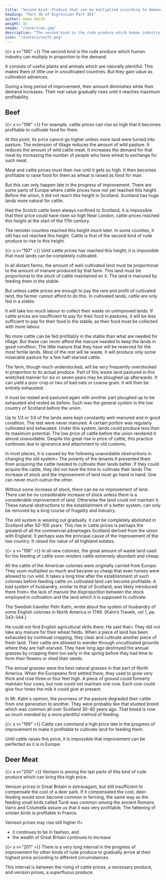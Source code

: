 ```yaml
---
title: "Second Kind: Produce that can be multiplied according to demand"
heading: "Part 3b of Digression Part 3b1"
author: Adam Smith
weight: 32
image: "/covers/wn.jpg"
description: "The second kind is the rude produce which human industry can multiply in proportion to the demand--Beef, Deer Meat"
icon: "/avatars/smith.png"
---
```




{{< s v="195" >}} The second kind is the rude produce which human industry can multiply in proportion to the demand.

It consists of useful plants and animals which are naturally plentiful. This makes them of little use in uncultivated countries. But they gain value as cultivation advances.

During a long period of improvement, their amount diminishes while their demand increases. Their real value gradually rises until it reaches maximum profitability.


## Beef

{{< s v="196" >}} For example, cattle prices can rise so high that it becomes profitable to cultivate food for them.

At this point, its price cannot go higher unless more land were turned into pasture.
The extension of tillage reduces the amount of wild pasture.
It reduces the amount of wild cattle meat.
It increases the demand for that meat by increasing the number of people who have wheat to exchange for such meat.

Meat and cattle prices must then rise until it gets so high.
It then becomes profitable to raise food for them as wheat is raised as food for man.

But this can only happen late in the progress of improvement.
There are some parts of Europe where cattle prices have not yet reached this height.
Before the union, it did not reach this height in Scotland.
Scotland has huge lands more natural for cattle.

Had the Scotch cattle been always confined to Scotland, it is impossible that their price could have risen so high
Near London, cattle prices reached this height at the start of the 17th century.

The remoter counties reached this height much later.
In some counties, it still has not reached this height.
Cattle is first of the second kind of rude produce to rise to this height.


{{< s v="197" >}} Until cattle prices has reached this height, it is impossible that most lands can be completely cultivated.

In all distant farms, the amount of well-cultivated land must be proportional to the amount of manure produced by that farm.
This land must be proportional to the stock of cattle maintained on it.
The land is manured by feeding them in the stable.

But unless cattle prices are enough to pay the rent and profit of cultivated land, the farmer cannot afford to do this.
In cultivated lands, cattle are only fed in a stable.

It will take too much labour to collect their waste on unimproved lands.
If cattle prices are insufficient to pay for their food in pastures, it will be less sufficient to pay for their food in the stable, as their food must be collected with more labour.

No more cattle can be fed profitably in the stable than what are needed for tillage.
But these can never afford the manure needed to keep the lands in good condition.
The little manure that they have will be reserved for the most fertile lands.
Most of the rest will lie waste.
It will produce only some miserable pasture for a few half-starved cattle.

The farm, though much understocked, will be very frequently overstocked in proportion to its actual produce.
Part of this waste land pastured in this wretched manner for six or seven years may be ploughed up afterwards.
It can yield a poor crop or two of bad oats or coarse grain.
It will then be entirely exhausted.

It must be rested and pastured again with another part ploughed up to be exhausted and rested as before.
Such was the general system in the low country of Scotland before the union.

Up to 1/3 or 1/4 of the lands were kept constantly well-manured and in good condition.
The rest were never manured.
A certain portion was regularly cultivated and exhausted.
Under this system, lands could produce less than its maximum potential.
The low price of cattle before the union rendered it almost unavoidable.
Despite the great rise in price of cattle, this practice continues due to ignorance and attachment to old customs.

In most places, it is caused by the following unavoidable obstructions in changing the old system= 
The poverty of the tenants
It prevented them from acquiring the cattle needed to cultivate their lands better.
If they could acquire the cattle, they did not have the time to cultivate their lands
The increase of stock and the improvement of land must go hand in hand.
One can never much outrun the other.

Without some increase of stock, there can be no improvement of land.
There can be no considerable increase of stock unless there is a considerable improvement of land.
Otherwise the land could not maintain it.
These natural obstructions to the establishment of a better system, can only be removed by a long course of frugality and industry.

The old system is wearing out gradually.
It can be completely abolished in Scotland after 50-100 years.
This rise in cattle prices is perhaps the greatest of all the commercial advantages Scotland derived from the union with England.
It perhaps was the principal cause of the improvement of the low country.
It raised the value of all highland estates.


{{< s v="198" >}} In all new colonies, the great amount of waste land used for the feeding of cattle soon renders cattle extremely abundant and cheap.

All the cattle of the American colonies were originally carried from Europe.
They soon multiplied so much and became so cheap that even horses were allowed to run wild.
It takes a long time after the establishment of such colonies before feeding cattle on cultivated land can become profitable.
A bad system of husbandry, similar to that of Scotland, was likely introduced there from= 
the lack of manure
the disproportion between the stock employed in cultivation and the land which it is supposed to cultivate.


The Swedish traveller Pehr Kalm, wrote about the system of husbandry of some English colonies in North America in 1749. {Kalm’s Travels, vol 1, pp. 343-344.}

He could not find English agricultural skills there. He said that= 
They did not take any manure for their wheat fields.
When a piece of land has been exhausted by continual cropping, they clear and cultivate another piece of fresh land.
Their cattle are allowed to wander through uncultivated grounds where they are half-starved.
They have long ago destroyed the annual grasses by cropping them too early in the spring before they had time to form their flowers or shed their seeds.

The annual grasses were the best natural grasses in that part of North America.
When the Europeans first settled there, they used to grow very thick and rose three or four feet high.
A piece of ground could formerly maintain four cows, but now could not maintain one cow.
Each cow could give four times the milk it could give at present.

In Mr. Kalm's opinion, the poorness of the pasture degraded their cattle from one generation to another.
They were probably like that stunted breed which was common all over Scotland 30-40 years ago.
That breed is now so much mended by a more plentiful method of feeding.

{{< s v="199" >}} Cattle can command a high price late in the progress of improvement to make it profitable to cultivate land for feeding them.

Until cattle raises this price, it is impossible that improvement can be perfected as it is in Europe.


## Deer Meat

{{< s v="200" >}} Venison is among the last parts of this kind of rude produce which can bring this high price.

Venison prices in Great Britain is extravagant, but still insufficient to compensate the cost of a deer park.
If it compensated the cost, deer-feeding would soon become common in farming, the same way as the feeding small birds called Turdi was common among the ancient Romans.
Varro and Columella assure us that it was very profitable.
The fattening of ortolan birds is profitable in France.

Venison prices may rise still higher if= 
- it continues to be in fashion, and
- the wealth of Great Britain continues to increase

{{< s v="201" >}} There is a very long interval in the progress of improvement for other kinds of rude produce to gradually arrive at their highest price according to different circumstances.

This interval is between the rising of cattle prices, a necessary produce, and venison prices, a superfluous produce.

